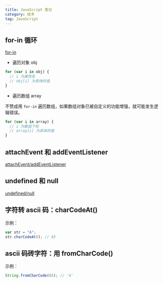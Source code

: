 ```yaml
---
title: JavaScript 笔记
category: 技术
tag: JavaScript
---
```


## for-in 循环

[for-in](http://www.nowamagic.net/librarys/veda/detail/1625)

- 遍历对象 obj

```js
for (var i in obj) {
  // i 为属性名
  // obj[i] 为具体的值
}
```

- 遍历数组 array

不赞成用 `for-in` 遍历数组，如果数组对象已被自定义的功能增强，就可能发生逻辑错误。

```js
for (var i in array) {
  // i 为数组下标
  // array[i] 为具体的值
}
```

## attachEvent 和 addEventListener

[attachEvent/addEventListener](http://blog.163.com/wangzhengquan85@126/blog/static/36082995201011812341235/)

## undefined 和 null

[undefined/null](http://www.jb51.net/article/24959.htm)

## 字符转 ascii 码：charCodeAt()

示例：

```js
var str = "A";
str.charCodeAt(); // 65
```

## ascii 码砖字符：用 fromCharCode()

示例：

```js
String.fromCharCode(65); // 'A'
```
